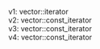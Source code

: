 v1: vector<int>::iterator  
v2: vector<int>::const_iterator  
v3: vector<int>::const_iterator  
v4: vector<int>::const_iterator  